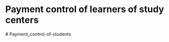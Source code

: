 # Payment control of learners of study centers
#   P a y m e n t _ c o n t r o l - o f - s t u d e n t s  
 